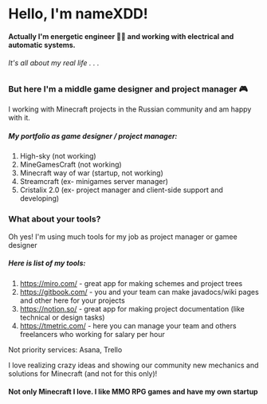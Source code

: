 # Hello, I'm nameXDD!

#### Actually I'm energetic engineer 👷🏼 and working with electrical and automatic systems.

###### It's all about my real life . . .

### But here I'm a middle game designer and project manager 🎮
I working with Minecraft projects in the Russian community and am happy with it.
##### My portfolio as game designer / project manager:
1. High-sky (not working)
2. MineGamesCraft (not working)
3. Minecraft way of war (startup, not working)
4. Streamcraft (ex- minigames server manager)
5. Cristalix 2.0 (ex- project manager and client-side support and developing)

### What about your tools?
Oh yes! I'm using much tools for my job as project manager or gamee designer
##### Here is list of my tools:
1. https://miro.com/ - great app for making schemes and project trees
2. https://gitbook.com/ - you and your team can make javadocs/wiki pages and other here for your projects
3. https://notion.so/ - great app for making project documentation (like technical or design tasks)
4. https://tmetric.com/ - here you can manage your team and others freelancers who working for salary per hour

Not priority services: Asana, Trello

I love realizing crazy ideas and showing our community new mechanics and solutions for Minecraft (and not for this only)!

#### Not only Minecraft I love. I like MMO RPG games and have my own startup
